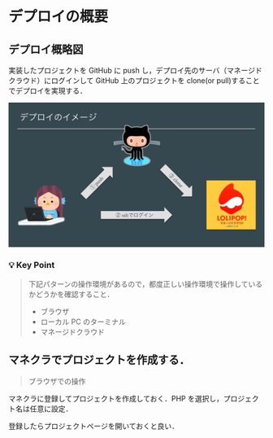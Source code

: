 # デプロイの概要

## デプロイ概略図

実装したプロジェクトを GitHub に push し，デプロイ先のサーバ（マネージドクラウド）にログインして GitHub 上のプロジェクトを clone(or pull)することでデプロイを実現する．

![deploy_image](./img/laravel_deploy_image.png)

### 💡 Key Point

> 下記パターンの操作環境があるので，都度正しい操作環境で操作しているかどうかを確認すること．
>
> - ブラウザ
> - ローカル PC のターミナル
> - マネージドクラウド

## マネクラでプロジェクトを作成する．

> ブラウザでの操作

マネクラに登録してプロジェクトを作成しておく．PHP を選択し，プロジェクト名は任意に設定．

登録したらプロジェクトページを開いておくと良い．
